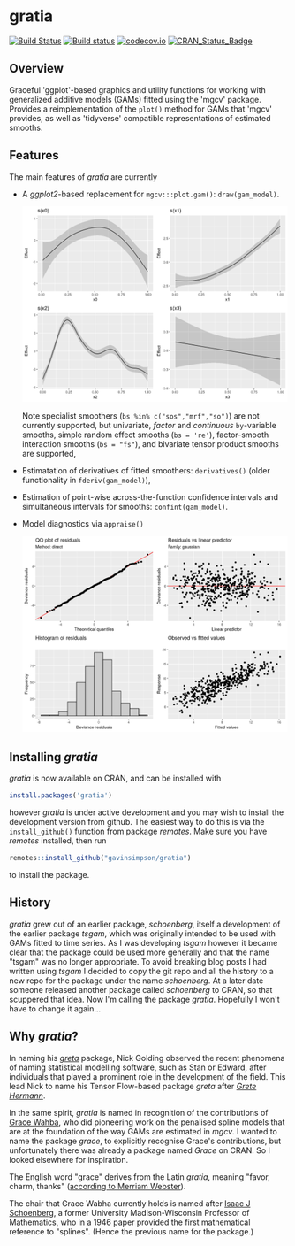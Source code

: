 # gratia

[![Build Status](https://travis-ci.org/gavinsimpson/gratia.svg?branch=master)](https://travis-ci.org/gavinsimpson/gratia)
[![Build status](https://ci.appveyor.com/api/projects/status/w7pj8773t5b8fxkb/branch/master?svg=true)](https://ci.appveyor.com/project/gavinsimpson/gratia/branch/master)
[![codecov.io](https://codecov.io/gh/gavinsimpson/gratia/branch/master/graph/badge.svg)](https://codecov.io/gh/gavinsimpson/gratia)
[![CRAN\_Status\_Badge](http://www.r-pkg.org/badges/version/gratia)](https://cran.r-project.org/package=gratia)

## Overview

Graceful 'ggplot'-based graphics and utility functions for working with generalized additive models (GAMs) fitted using the 'mgcv' package. Provides a reimplementation of the `plot()` method for GAMs that 'mgcv' provides, as well as 'tidyverse' compatible representations of estimated smooths.

## Features

The main features of *gratia* are currently

* A *ggplot2*-based replacement for `mgcv:::plot.gam()`: `draw(gam_model)`.

    ![Estimated smooths from a GAM](man/figures/draw-gam-figure.png)

    Note specialist smoothers (`bs %in% c("sos","mrf","so")`) are not currently supported, but univariate, *factor* and *continuous* `by`-variable smooths, simple random effect smooths (`bs = 're'`), factor-smooth interaction smooths (`bs = "fs"`), and bivariate tensor product smooths are supported,

* Estimatation of derivatives of fitted smoothers: `derivatives()` (older functionality in `fderiv(gam_model)`),

* Estimation of point-wise across-the-function confidence intervals and simultaneous intervals for smooths: `confint(gam_model)`.

* Model diagnostics via `appraise()`

    ![Model diagnostics figure](man/figures/appraise-figure.png)

## Installing *gratia*

*gratia* is now available on CRAN, and can be installed with

```r
install.packages('gratia')
```

however *gratia* is under active development and you may wish to install the development version from github. The easiest way to do this is via the `install_github()` function from package *remotes*. Make sure you have *remotes* installed, then run

```r
remotes::install_github("gavinsimpson/gratia")
```

to install the package.

## History

*gratia* grew out of an earlier package, *schoenberg*, itself a development of the earlier package *tsgam*, which was originally intended to be used with GAMs fitted to time series. As I was developing *tsgam* however it became clear that the package could be used more generally and that the name "tsgam" was no longer appropriate. To avoid breaking blog posts I had written using *tsgam* I decided to copy the git repo and all the history to a new repo for the package under the name *schoenberg*. At a later date someone released another package called *schoenberg* to CRAN, so that scuppered that idea. Now I'm calling the package *gratia*. Hopefully I won't have to change it again…

## Why *gratia*?

In naming his [*greta*](https://github.com/greta-dev/greta) package, Nick Golding observed the recent phenomena of naming statistical modelling software, such as Stan or Edward, after individuals that played a prominent role in the development of the field. This lead Nick to name his Tensor Flow-based package *greta* after [*Grete Hermann*](https://greta-stats.org/articles/webpages/why_greta.html).

In the same spirit, *gratia* is named in recognition of the contributions of [Grace Wahba](https://en.wikipedia.org/wiki/Grace_Wahba), who did pioneering work on the penalised spline models that are at the foundation of the way GAMs are estimated in *mgcv*. I wanted to name the package *grace*, to explicitly recognise Grace's contributions, but unfortunately there was already a package named *Grace* on CRAN. So I looked elsewhere for inspiration.

The English word "grace" derives from the Latin *gratia*, meaning "favor, charm, thanks" ([according to Merriam Webster](https://www.merriam-webster.com/dictionary/grace)).

The chair that Grace Wabha currently holds is named after [Isaac J Schoenberg](https://en.wikipedia.org/wiki/Isaac_Jacob_Schoenberg), a former University Madison-Wisconsin Professor of Mathematics, who in a 1946 paper provided the first mathematical reference to "splines". (Hence the previous name for the package.)
